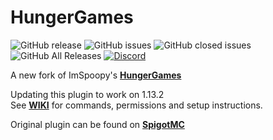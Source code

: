 # HungerGames
![GitHub release](https://img.shields.io/github/release-pre/ShaneBeeTK/HungerGames.svg?style=for-the-badge)
![GitHub issues](https://img.shields.io/github/issues-raw/ShaneBeeTK/HungerGames.svg?style=for-the-badge)
![GitHub closed issues](https://img.shields.io/github/issues-closed-raw/ShaneBeeTK/HungerGames.svg?style=for-the-badge)
![GitHub All Releases](https://img.shields.io/github/downloads/ShaneBeeTK/HungerGames/total.svg?style=for-the-badge)
[![Discord](https://img.shields.io/discord/425192525091831808.svg?style=for-the-badge)](https://discordapp.com/invite/km3UF8Q)



A new fork of ImSpoopy's [**HungerGames**](https://github.com/ImSpoopy/Hungergames)


Updating this plugin to work on 1.13.2  
See [**WIKI**](https://github.com/ShaneBeeTK/HungerGames/wiki) for commands, permissions and setup instructions.

Original plugin can be found on [**SpigotMC**](https://www.spigotmc.org/resources/hungergames.30102/)
